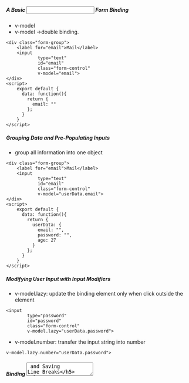 ##### A Basic <input> Form Binding
- v-model
- v-model ->double binding.

```
<div class="form-group">
    <label for="email">Mail</label>
    <input
            type="text"
            id="email"
            class="form-control"
            v-model="email">
</div>
<script>
    export default {
      data: function(){
        return {
          email: ""
        };
      }
    }
</script>
```
##### Grouping Data and Pre-Populating Inputs
- group all information into one object

```
<div class="form-group">
    <label for="email">Mail</label>
    <input
            type="text"
            id="email"
            class="form-control"
            v-model="userData.email">
</div>
<script>
    export default {
      data: function(){
        return {
          userData: {
            email: "",
            password: "",
            age: 27
          }
        };
      }
    }
</script>
```

##### Modifying User Input with Input Modifiers
- v-model.lazy: update the binding element only when click outside the element

```
<input
        type="password"
        id="password"
        class="form-control"
        v-model.lazy="userData.password">
```
- v-model.number: transfer the input string into number

```
v-model.lazy.number="userData.password">
```
##### Binding <textarea> and Saving Line Breaks
- Also using v-model
- If you want to set default value, just put the value into the data property

```
<textarea
        id="message"
        rows="5"
        class="form-control"
        v-model="message"
        ></textarea>
```
- Reserve the line break in the input

```
<p style="white-space: pre">Message: {{message}}</p>
```
- The multiline style will be kept when shown

##### Using Checkboxes and Saving Data in Arrays
- v-model for each checkbox: they will be store in one Array:

```
<div class="form-group">
    <label for="sendmail">
        <input
                type="checkbox"
                id="sendmail"
                value="SendMail"
                v-model="sendMail"> Send Mail
    </label>
    <label for="sendInfomail">
        <input
                type="checkbox"
                id="sendInfomail"
                value="SendInfoMail"
                v-model="sendMail"> Send Infomail
    </label>
</div>
<script>
    export default {
      data: function(){
        return {
          userData: {
            email: "",
            password: "",
            age: 27
          },
          message: "Put your message here",
          sendMail: []
        };
      }
    }
</script>
```
- These two choices are all bound to sendMail. If we tick anyone, it will be added to the array
- To render the choices:

```
<ul>
    <li v-for="elem in sendMail">{{elem}}</li>
</ul>
```
##### Using Radio Buttons
- Make sure we can only select one and store the selected value

```
<label for="male">
    <input
            type="radio"
            id="male"
            value="Male"
            v-model="gender"
            > Male
</label>
<label for="female">
    <input
            type="radio"
            id="female"
            value="Female"
            v-model="gender"> Female
</label>
<script>
    export default {
      data: function(){
        return {
          userData: {
            email: "",
            password: "",
            age: 27
          },
          message: "Put your message here",
          sendMail: [],
          gender: "Male"
        };
      }
    }
</script>
```
- Also bind choices to the same property. The 'value' attr of each choice will be taken.
- As `gender` is a string, vuejs automatically restrict the choice number

##### Handling Dropdowns with <select> and <option>

```
<select
        id="priority"
        class="form-control"
         v-model="selectedPriority">
    <option v-for="elem in priorities" :selected="elem=='medium'">{{elem}}</option>
</select>
<script>
    export default {
      data: function(){
        return {
          userData: {
            email: "",
            password: "",
            age: 27
          },
          message: "Put your message here",
          sendMail: [],
          gender: "Male",
          priorities: ["high","medium","low"],
          selectedPriority: "high"
        };
      }
    }
</script>
```
- drop down menu controlled by `<option v-for="elem in priorities" :selected="elem=='medium'">{{elem}}</option>` loop through priorities array
- selected item collected by `<select
        id="priority"
        class="form-control"
         v-model="selectedPriority">` also by v-model

##### What v-model does and How to Create a Custom Control
- v-model="userData.email" is equivalent to :value="userData.email"+ @input="userData.email=$event.target"

##### Submitting a Form
- @click.prevent: prevent to submit to the server

```
<button
        class="btn btn-primary" @click.prevent="submitted">Submit!
</button>
```
